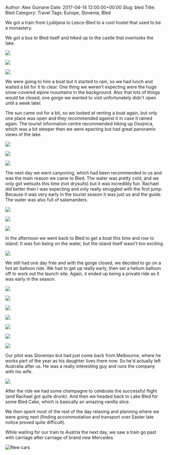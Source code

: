 Author: Alex Guinane
Date: 2017-04-14 12:00:00+00:00
Slug: bled
Title: Bled
Category: Travel
Tags: Europe, Slovenia, Bled

We got a train from Ljubljana to Lesce-Bled to a cool hostel that used to be a monastery.

We got a bus to Bled itself and hiked up to the castle that overlooks the lake.

![](/images/2017/2017-04-14-bled/lakeside1.JPG "")

![](/images/2017/2017-04-14-bled/lakeside2.JPG "")

![](/images/2017/2017-04-14-bled/island.JPG "")

We were going to hire a boat but it started to rain, so we had lunch and waited a bit for it to clear.
One thing we weren't expecting were the huge snow-covered alpine mountains in the background.
Also that lots of things would be closed, one gorge we wanted to visit unfortunately didn't open until a week later.

The sun came out for a bit, so we looked at renting a boat again, but only one place was open and they recommended against it in case it rained again.
The tourist information centre recommended hiking up Osojnica, which was a bit steeper then we were epecting but had great panoramic views of the lake.

![](/images/2017/2017-04-14-bled/hike1.JPG "")

![](/images/2017/2017-04-14-bled/hike2.JPG "")

![](/images/2017/2017-04-14-bled/hike3.jpg "")

The next day we went canyoning, which had been recommended to us and was the main reason we came to Bled.
The water was pretty cold, and we only got wetsuits this time (not drysuits) but it was incredibly fun.
Rachael did better then I was expecting and only really struggled with the first jump. Because it was very early in the tourist season it was just us and the guide. The water was also full of salamanders.

![](/images/2017/2017-04-14-bled/canyon1.JPG "")

![](/images/2017/2017-04-14-bled/canyon2.jpg "")

![](/images/2017/2017-04-14-bled/canyon3.JPG "")

In the afternoon we went back to Bled to get a boat this time and row to island. It was fun being on the water, but the island itself wasn't too exciting.

![](/images/2017/2017-04-14-bled/rowboat.JPG "")

We still had one day free and with the gorge closed, we decided to go on a hot air balloon ride.
We had to get up really early, then set a helium balloon off to work out the launch site.
Again, it ended up being a private ride as it was early in the season.

![](/images/2017/2017-04-14-bled/balloon1.jpg "")

![](/images/2017/2017-04-14-bled/balloon2.jpg "")

![](/images/2017/2017-04-14-bled/balloon3.jpg "")

![](/images/2017/2017-04-14-bled/balloon4.JPG "")

![](/images/2017/2017-04-14-bled/balloon4a.JPG "")

![](/images/2017/2017-04-14-bled/balloon4b.JPG "")

![](/images/2017/2017-04-14-bled/balloon5.jpg "")

Our pilot was Slovenian but had just come back from Melbourne, where he works part of the year as his daughter lives there now. So he'd actually left Australia after us. He was a really interesting guy and runs the company with his wife.

![](/images/2017/2017-04-14-bled/balloon6.jpg "")

After the ride we had some champagne to celebrate the successful flight (and Rachael got quite drunk). And then we headed back to Lake Bled for some Bled Cake, which is basically an amazing vanilla slice.

We then spent most of the rest of the day relaxing and planning where we were going next (finding accommodation and transport over Easter late notice proved quite difficult).

While waiting for our train to Austria the next day, we saw a train go past with carriage after carriage of brand new Mercedes.

![](/images/2017/2017-04-14-bled/car-train.jpg "New cars")


